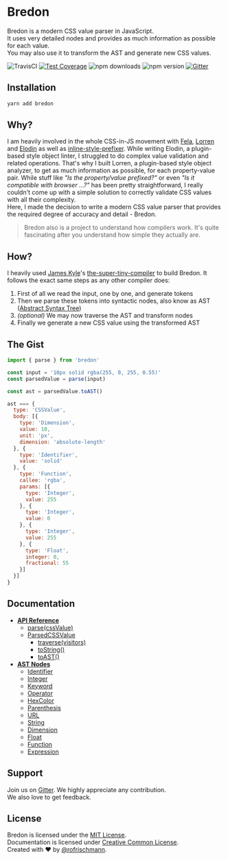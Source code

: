 # Bredon

Bredon is a modern CSS value parser in JavaScript.<br>
It uses very detailed nodes and provides as much information as possible for each value.<br>
You may also use it to transform the AST and generate new CSS values.

<img alt="TravisCI" src="https://travis-ci.org/rofrischmann/bredon.svg?branch=master">
<a href="https://codeclimate.com/github/rofrischmann/bredon/coverage"><img alt="Test Coverage" src="https://codeclimate.com/github/rofrischmann/bredon/badges/coverage.svg"></a>
<img alt="npm downloads" src="https://img.shields.io/npm/dm/bredon.svg">
<img alt="npm version" src="https://badge.fury.io/js/bredon.svg">
<a href="https://gitter.im/rofrischmann/bredon"><img alt="Gitter" src="https://img.shields.io/gitter/room/rofrischmann/bredon.svg"></a>

## Installation
```sh
yarn add bredon
```

## Why?
I am heavily involved in the whole CSS-in-JS movement with [Fela](https://github.com/rofrischmann/fela), [Lorren](https://github.com/rofrischmann/lorren) and [Elodin](https://github.com/rofrischmann/react-look) as well as [inline-style-prefixer](https://github.com/rofrischmann/inline-style-prefixer). While writing Elodin, a plugin-based style object linter, I struggled to do complex value validation and related operations. That's why I built Lorren, a plugin-based style object analyzer, to get as much information as possible, for each property-value pair. While stuff like *"Is the property/value prefixed?"* or even *"Is it compatible with browser ...?"* has been pretty straightforward, I really couldn't come up with a simple solution to correctly validate CSS values with all their complexity.<br>
Here, I made the decision to write a modern CSS value parser that provides the required degree of accuracy and detail - Bredon.

> Bredon also is a project to understand how compilers work. It's quite fascinating after you understand how simple they actually are.

## How?
I heavily used [James Kyle](https://github.com/thejameskyle)'s [the-super-tiny-compiler](https://github.com/thejameskyle/the-super-tiny-compiler) to build Bredon. It follows the exact same steps as any other compiler does:

1. First of all we read the input, one by one, and generate tokens
2. Then we parse these tokens into syntactic nodes, also know as AST ([Abstract Syntax Tree](https://en.wikipedia.org/wiki/Abstract_syntax_tree))
3. *(optional)* We may now traverse the AST and transform nodes
4. Finally we generate a new CSS value using the transformed AST

## The Gist
```javascript
import { parse } from 'bredon'

const input = '10px solid rgba(255, 0, 255, 0.55)'
const parsedValue = parse(input)

const ast = parsedValue.toAST()

ast === {
  type: 'CSSValue',
  body: [{
    type: 'Dimension',
    value: 10,
    unit: 'px',
    dimension: 'absolute-length'
  }, {
    type: 'Identifier',
    value: 'solid'
  }, {
    type: 'Function',
    callee: 'rgba',
    params: [{
      type: 'Integer',
      value: 255
    }, {
      type: 'Integer',
      value: 0
    }, {
      type: 'Integer',
      value: 255
    }, {
      type: 'Float',
      integer: 0,
      fractional: 55
    }]
  }]
}
```
## Documentation
* [**API Reference**](docs/API.md)
  * [parse(cssValue)](docs/API.md#parsecssvalue)
  * [ParsedCSSValue](docs/API.md#parsedcssvalue)
    * [traverse(visitors)](docs/API.md#traversevisitors)
    * [toString()](docs/API.md#tostring)
    * [toAST()](docs/API.md#toast)
* [**AST Nodes**](docs/ASTNodes.md)
  * [Identifier](docs/ASTNodes.md#identifier)
  * [Integer](docs/ASTNodes.md#integer)
  * [Keyword](docs/ASTNodes.md#keyword)
  * [Operator](docs/ASTNodes.md#operator)
  * [HexColor](docs/ASTNodes.md#hexcolor)
  * [Parenthesis](docs/ASTNodes.md#parenthesis)
  * [URL](docs/ASTNodes.md#url)
  * [String](docs/ASTNodes.md#string)
  * [Dimension](docs/ASTNodes.md#dimension)
  * [Float](docs/ASTNodes.md#float)
  * [Function](docs/ASTNodes.md#function)
  * [Expression](docs/ASTNodes.md#expression)


## Support
Join us on [Gitter](https://gitter.im/rofrischmann/bredon). We highly appreciate any contribution.<br>
We also love to get feedback.

## License
Bredon is licensed under the [MIT License](http://opensource.org/licenses/MIT).<br>
Documentation is licensed under [Creative Common License](http://creativecommons.org/licenses/by/4.0/).<br>
Created with ♥ by [@rofrischmann](http://rofrischmann.de).
